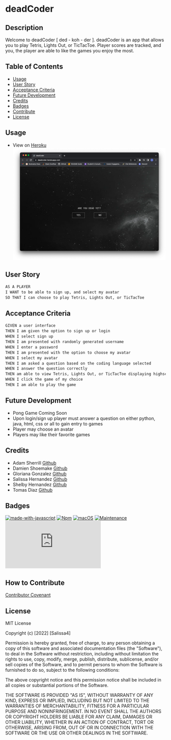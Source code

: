 # deadCoder
 
## Description

Welcome to deadCoder [ ded - koh - der ]. deadCoder is an app that allows you to play Tetris, Lights Out, or TicTacToe. Player scores are tracked, and you, the player are able to like the games you enjoy the most. 

## Table of Contents
- [Usage](#usage)
- [User Story](#user-story)
- [Acceptance Criteria](#acceptance-criteria)
- [Future Development](#future-development)
- [Credits](#credits)
- [Badges](#badges)
- [Contribute](#how-to-contribute)
- [License](#license)

## Usage

- View on [Heroku]()
![deadCoder](/client/src/assets/Demo/demo.png)  

## User Story

```md
AS A PLAYER
I WANT to be able to sign up, and select my avatar
SO THAT I can choose to play Tetris, Lights Out, or TicTacToe
```
## Acceptance Criteria

```md
GIVEN a user interface
THEN I am given the option to sign up or login
WHEN I select sign up
THEN I am presented with randomly generated username
WHEN I enter a password
THEN I am presented with the option to choose my avatar
WHEN I select my avatar
THEN I am asked a question based on the coding language selected
WHEN I answer the question correctly
THEN am able to view Tetris, Lights Out, or TicTacToe displaying highscores and likes
WHEN I click the game of my choice
THEN I am able to play the game
```

## Future Development

- Pong Game Coming Soon
- Upon login/sign up player must answer a question on either python, java, html, css or all to gain entry to games
- Player may choose an avatar
- Players may like their favorite games


## Credits 

- Adam Sherrill [Github](https://github.com/ajsherrill2)
- Damien Shoemake [Github](https://github.com/Damien-Shoemake)
- Gloriana Gonzalez [Github](https://github.com/ggggglo)
- Salissa Hernandez [Github](https://github.com/Salissa4)
- Shelby Hernandez [Github](https://github.com/Shernandez927)
- Tomas Diaz [Github](https://github.com/tomasdiaz83)

## Badges

[![made-with-javascript](https://img.shields.io/badge/Made%20with-JavaScript-1f425f.svg)](https://www.javascript.com)
[![Npm](https://badgen.net/badge/icon/npm?icon=npm&label)](https://https://npmjs.com/)
[![macOS](https://svgshare.com/i/ZjP.svg)](https://svgshare.com/i/ZjP.svg)
[![Maintenance](https://img.shields.io/badge/Maintained%3F-no-red.svg)](https://bitbucket.org/lbesson/ansi-colors)
[![GitHub license](https://badgen.net/github/license/Naereen/Strapdown.js)](https://github.com/Naereen/StrapDown.js/blob/master/LICENSE)

## How to Contribute

[Contributor Covenant](https://www.contributor-covenant.org/) 

## License

MIT License

Copyright (c) [2022] [Salissa4]

Permission is hereby granted, free of charge, to any person obtaining a copy
of this software and associated documentation files (the "Software"), to deal
in the Software without restriction, including without limitation the rights
to use, copy, modify, merge, publish, distribute, sublicense, and/or sell
copies of the Software, and to permit persons to whom the Software is
furnished to do so, subject to the following conditions:

The above copyright notice and this permission notice shall be included in all
copies or substantial portions of the Software.

THE SOFTWARE IS PROVIDED "AS IS", WITHOUT WARRANTY OF ANY KIND, EXPRESS OR
IMPLIED, INCLUDING BUT NOT LIMITED TO THE WARRANTIES OF MERCHANTABILITY,
FITNESS FOR A PARTICULAR PURPOSE AND NONINFRINGEMENT. IN NO EVENT SHALL THE
AUTHORS OR COPYRIGHT HOLDERS BE LIABLE FOR ANY CLAIM, DAMAGES OR OTHER
LIABILITY, WHETHER IN AN ACTION OF CONTRACT, TORT OR OTHERWISE, ARISING FROM,
OUT OF OR IN CONNECTION WITH THE SOFTWARE OR THE USE OR OTHER DEALINGS IN THE
SOFTWARE.


